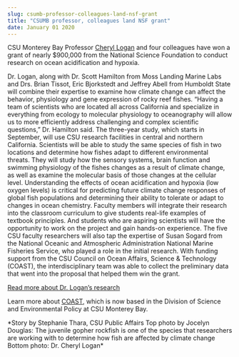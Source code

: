 ```yaml
---
slug: csumb-professor-colleagues-land-nsf-grant
title: "CSUMB professor, colleagues land NSF grant"
date: January 01 2020
---
```


<p>CSU Monterey Bay Professor <a href="http://sep.csumb.edu/staff/cheryl/cheryl/Home.html">Cheryl Logan</a> and four colleagues have won a grant of nearly $900,000 from the National Science Foundation to conduct research on ocean acidification and hypoxia.
</p><p>Dr. Logan, along with Dr. Scott Hamilton from Moss Landing Marine Labs and Drs. Brian Tissot, Eric Bjorkstedt and Jeffrey Abell from Humboldt State will combine their expertise to examine how climate change can affect the behavior, physiology and gene expression of rocky reef fishes. “Having a team of scientists who are located all across California and specialize in everything from ecology to molecular physiology to oceanography will allow us to more efficiently address challenging and complex scientific questions,” Dr. Hamilton said. The three&#45;year study, which starts in September, will use CSU research facilities in central and northern California. Scientists will be able to study the same species of fish in two locations and determine how fishes adapt to different environmental threats. They will study how the sensory systems, brain function and swimming physiology of the fishes changes as a result of climate change, as well as examine the molecular basis of those changes at the cellular level. Understanding the effects of ocean acidification and hypoxia &#40;low oxygen levels&#41; is critical for predicting future climate change responses of global fish populations and determining their ability to tolerate or adapt to changes in ocean chemistry. Faculty members will integrate their research into the classroom curriculum to give students real&#45;life examples of textbook principles. And students who are aspiring scientists will have the opportunity to work on the project and gain hands&#45;on experience. The five CSU faculty researchers will also tap the expertise of Susan Sogard from the National Oceanic and Atmospheric Administration National Marine Fisheries Service, who played a role in the initial research. With funding support from the CSU Council on Ocean Affairs, Science &amp; Technology &#40;COAST&#41;, the interdisciplinary team was able to collect the preliminary data that went into the proposal that helped them win the grant.
</p><p><a href="http://news.csumb.edu/news/2013/oct/28/can&#45;coral&#45;reefs&#45;adjust&#45;global&#45;climate&#45;change">Read more about Dr. Logan’s research</a>
</p><p>Learn more about <a href="http://calstate.edu/coast/">COAST</a>, which is now based in the Division of Science and Environmental Policy at CSU Monterey Bay.
</p><p>&#42;Story by Stephanie Thara, CSU Public Affairs Top photo by Jocelyn Douglas: The juvenile gopher rockfish is one of the species that researchers are working with to determine how fish are affected by climate change Bottom photo: Dr. Cheryl Logan&#42;
</p>
